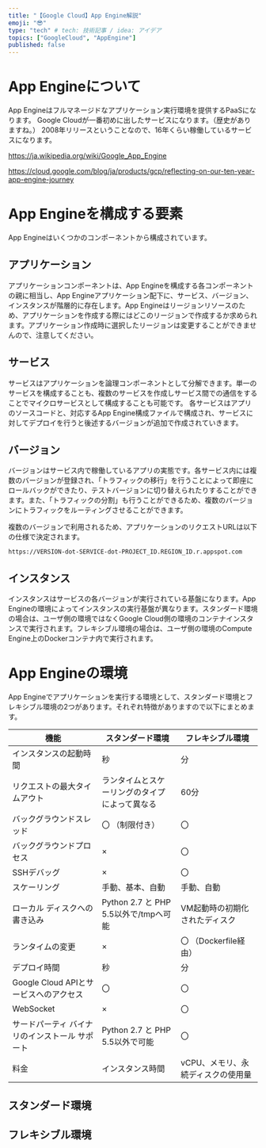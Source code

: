 ```yaml
---
title: "【Google Cloud】App Engine解説"
emoji: "😎"
type: "tech" # tech: 技術記事 / idea: アイデア
topics: ["GoogleCloud", "AppEngine"]
published: false
---
```


# App Engineについて
App Engineはフルマネージドなアプリケーション実行環境を提供するPaaSになります。
Google Cloudが一番初めに出したサービスになります。（歴史がありますね。）
2008年リリースということなので、16年くらい稼働しているサービスになります。

https://ja.wikipedia.org/wiki/Google_App_Engine

https://cloud.google.com/blog/ja/products/gcp/reflecting-on-our-ten-year-app-engine-journey

# App Engineを構成する要素
App Engineはいくつかのコンポーネントから構成されています。

## アプリケーション
アプリケーションコンポーネントは、App Engineを構成する各コンポーネントの親に相当し、App Engineアプリケーション配下に、サービス、バージョン、インスタンスが階層的に存在します。App Engineはリージョンリソースのため、アプリケーションを作成する際にはどこのリージョンで作成するか求められます。アプリケーション作成時に選択したリージョンは変更することができませんので、注意してください。

## サービス
サービスはアプリケーションを論理コンポーネントとして分解できます。単一のサービスを構成することも、複数のサービスを作成しサービス間での通信をすることでマイクロサービスとして構成することも可能です。
各サービスはアプリのソースコードと、対応するApp Engine構成ファイルで構成され、サービスに対してデプロイを行うと後述するバージョンが追加で作成されていきます。

## バージョン
バージョンはサービス内で稼働しているアプリの実態です。各サービス内には複数のバージョンが登録され、「トラフィックの移行」を行うことによって即座にロールバックができたり、テストバージョンに切り替えられたりすることができます。また、「トラフィックの分割」も行うことができるため、複数のバージョンにトラフィックをルーティングさせることができます。

複数のバージョンで利用されるため、アプリケーションのリクエストURLは以下の仕様で決定されます。

```
https://VERSION-dot-SERVICE-dot-PROJECT_ID.REGION_ID.r.appspot.com
```

## インスタンス
インスタンスはサービスの各バージョンが実行されている基盤になります。App Engineの環境によってインスタンスの実行基盤が異なります。スタンダード環境の場合は、ユーザ側の環境ではなくGoogle Cloud側の環境のコンテナインスタンスで実行されます。フレキシブル環境の場合は、ユーザ側の環境のCompute Engine上のDockerコンテナ内で実行されます。

# App Engineの環境
App Engineでアプリケーションを実行する環境として、スタンダード環境とフレキシブル環境の2つがあります。それぞれ特徴がありますので以下にまとめます。

|                      機能                      |                スタンダード環境                |          フレキシブル環境          |
| ---------------------------------------------- | ---------------------------------------------- | ---------------------------------- |
| インスタンスの起動時間                         | 秒                                             | 分                                 |
| リクエストの最大タイムアウト                   | ランタイムとスケーリングのタイプによって異なる | 60分                               |
| バックグラウンドスレッド                       | 〇 （制限付き）                                | 〇                                 |
| バックグラウンドプロセス                       | ×                                              | 〇                                 |
| SSHデバッグ                                    | ×                                              | 〇                                 |
| スケーリング                                   | 手動、基本、自動                               | 手動、自動                         |
| ローカル ディスクへの書き込み                  | Python 2.7 と PHP 5.5以外で/tmpへ可能          | VM起動時の初期化されたディスク     |
| ランタイムの変更                               | ×                                              | 〇 （Dockerfile経由）              |
| デプロイ時間                                   | 秒                                             | 分                                 |
| Google Cloud APIとサービスへのアクセス         | 〇                                             | 〇                                 |
| WebSocket                                      | ×                                              | 〇                                 |
| サードパーティ バイナリのインストール サポート | Python 2.7 と PHP 5.5以外で可能                | 〇                                 |
| 料金                                           | インスタンス時間                               | vCPU、メモリ、永続ディスクの使用量 |


## スタンダード環境

## フレキシブル環境
